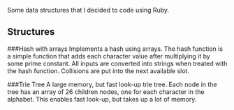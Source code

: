 Some data structures that I decided to code using Ruby.

Structures
----
###Hash with arrays
Implements a hash using arrays. The hash function is a simple function that adds each character value after multiplying it by some prime constant. All inputs are converted into strings when treated with the hash function. Collisions are put into the next available slot.

###Trie Tree
A large memory, but fast look-up trie tree. Each node in the tree has an array of 26 children nodes, one for each character in the alphabet. This enables fast look-up, but takes up a lot of memory. 
